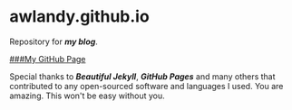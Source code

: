 # awlandy.github.io
Repository for ***my blog***.

[###My GitHub Page](https://github.com/awlandy/)

Special thanks to ***Beautiful Jekyll***, ***GitHub Pages*** and many others that contributed to any open-sourced software and languages I used. You are amazing. This won't be easy without you.
